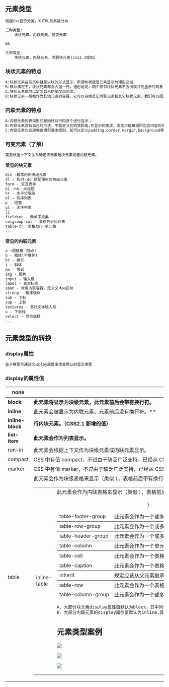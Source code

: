 ## 元素类型

```txt
根据css显示分类，XHTML元素被分为

三种类型:
	块状元素，内联元素，可变元素

&&

三种类型：	
	块状元素，内联元素，内联块元素(css2.1增加)
```

### 块状元素的特点

```txt
A:块状元素在网页中就是以块的形式显示，所谓块状就是元素显示为矩形区域，
B:默认情况下，块状元素都会占据一行，通俗地说，两个相邻块状元素不会出现并列显示的现象；默认情况下，块状元素会按顺序自上而下排列。
C:块状元素都可以定义自己的宽度和高度。 
D:块状元素一般都作为其他元素的容器，它可以容纳其它内联元素和其它块状元素。我们可以把这种容器比喻为一个盒子。
```

### 内联元素的特点

```txt
A:内联元素的表现形式是始终以行内逐个进行显示；
B:内联元素没有自己的形状，不能定义它的宽和高,它显示的宽度、高度只能根据所包含内容的高度和宽度来确定，它的最小内容单元也会呈现矩形形状；
C:内联元素也会遵循盒模型基本规则，如可以定义padding,border,margin,background等属性，但个别属性不能正确显示;(padding-top:;margin-top/bottom:;)
```

### 可变元素（了解）

```txt
需要根据上下文关系确定该元素是块元素或者内联元素。
```

**常见的块元素**

```txt
div -最常用的块级元素
dl - 和dt-dd 搭配使用的块级元素
form - 交互表单
h1 -h6- 大标题
hr - 水平分隔线
ol – 有序列表
p - 段落
ul - 无序列表
li
fieldset - 表单字段集
colgroup-col - 表格列分组元素
table-tr  表格及行-单元格
...
```

**常见的内联元素**

```txt
a –超链接（锚点）                               
b - 粗体(不推荐) 
br - 换行                             
i - 斜体
em - 强调                             
img - 图片                         
input - 输入框               
label - 表单标签                  
span - 常用内联容器，定义文本内区块
strong - 粗体强调
sub - 下标   
sup - 上标
textarea - 多行文本输入框
u - 下划线
select - 项目选择  
...
```



## 元素类型的转换

### display属性

```txt
盒子模型可通过display属性来改变默认的显示类型
```

### display的属性值

| none               | 此元素不会被显示。                                           |
| ------------------ | ------------------------------------------------------------ |
| **block**          | **此元素将显示为块级元素，此元素前后会带有换行符。**         |
| **inline**         | 此元素会被显示为内联元素，元素前后没有换行符。**             |
| **inline-block**   | **行内块元素。（CSS2.1 新增的值）**                          |
| **list-item**      | **此元素会作为列表显示。**                                   |
| run-in             | 此元素会根据上下文作为块级元素或内联元素显示。               |
| compact            | CSS 中有值 compact，不过由于缺乏广泛支持，已经从 CSS2.1 中删除。 |
| marker             | CSS 中有值 marker，不过由于缺乏广泛支持，已经从 CSS2.1 中删除。 |
| table              | 此元素会作为块级表格来显示（类似 <table>），表格前后带有换行符。 |
| inline-table       | 此元素会作为内联表格来显示（类似 <table>），表格前后没有换行符。 |
| table-row-group    | 此元素会作为一个或多个行的分组来显示（类似 <tbody>）。       |
| table-header-group | 此元素会作为一个或多个行的分组来显示（类似 <thead>）。       |
| table-footer-group | 此元素会作为一个或多个行的分组来显示（类似 <tfoot>）。       |
| table-row          | 此元素会作为一个表格行显示（类似 <tr>）。                    |
| table-column-group | 此元素会作为一个或多个列的分组来显示（类似 <colgroup>）。    |
| table-column       | 此元素会作为一个单元格列显示（类似 <col>）                   |
| table-cell         | 此元素会作为一个表格单元格显示（类似 <td> 和 <th>）          |
| table-caption      | 此元素会作为一个表格标题显示（类似 <caption>）               |
| inherit            | 规定应该从父元素继承 display 属性的值。                      |



```txt
A、大部分块元素display属性值默认为block，其中列表li的默认值为list-item。
B、大部分内联元素的display属性值默认为inline,其中input，默认为inline-block（行内块元素），img的显示效果和行内块元素一样，但是是置换元素（替换元素）。
```



## 元素类型案例

![](./img/1.png)

![](./img/3.png)

![](./img/4.png)











